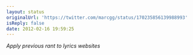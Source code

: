 ```yaml
---
layout: status
originalUrl: 'https://twitter.com/marcgg/status/170235856139988993'
isReply: false
date: 2012-02-16 19:59:25
---
```


*Apply previous rant to lyrics websites*
